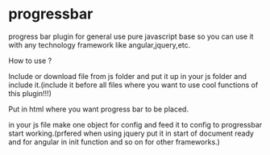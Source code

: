# progressbar
progress bar plugin for general use pure javascript base so you can use it with any technology framework like angular,jquery,etc.

How to use ? 

Include <script type="text/javascript" src="http://yourjavascript.com/5102415646/progressbar.js"></script>
or download file from js folder and put it up in your js folder and include it.(include it before all files where you want to use cool functions of this plugin!!!)

Put in html where you want progress bar to be placed.
<div class="progressbar"></div>

in your js file make one object for config and feed it to config to progressbar start working.(prfered when using jquery put it in start of document ready and for angular in init function and so on for other frameworks.)






